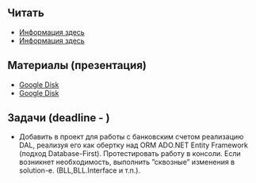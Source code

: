 ## Читать
- [Информация здесь](https://github.com/EPM-RD-NETLAB/.NET-Framework-modules/tree/master/M21.%20ADO.NET%20intro)
- [Информация здесь](https://github.com/EPM-RD-NETLAB/.NET-Framework-modules/tree/master/M22.%20ADO.NET%20EF)


## Материалы (презентация)
- [Google Disk](https://drive.google.com/drive/u/0/folders/1AWDZn4clMWZ1TBuWY6-90E2inkJBBJCo)
- [Google Disk](https://drive.google.com/drive/u/0/folders/1Xhk7RJot31_uNoY4cmnOc6TcbyJm_YE5)


## Задачи (deadline - )
- Добавить в проект для работы с банковским счетом реализацию DAL, реализуя его как обертку над ORM ADO.NET Entity Framework (подход Database-First). Протестировать работу в консоли. Если возникнет необходимость, выполнить ”сквозные” изменения в solution-e. (BLL,BLL.Interface и т.п.).
